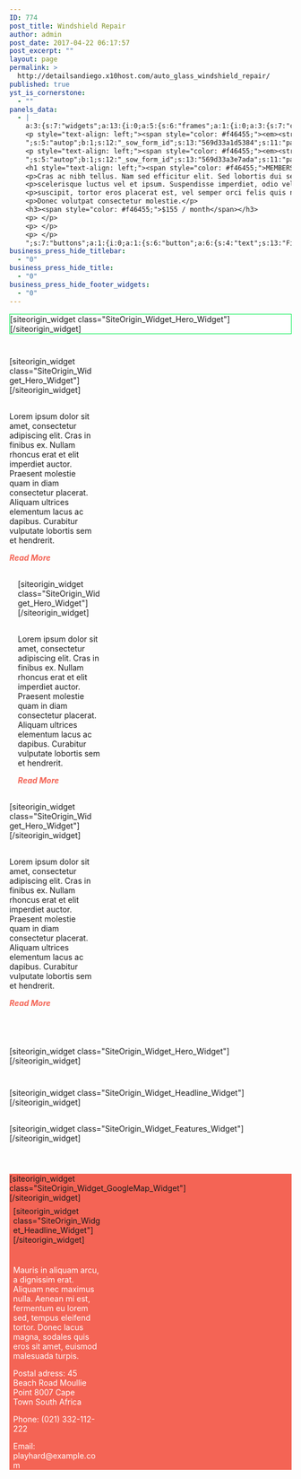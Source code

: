 ```yaml
---
ID: 774
post_title: Windshield Repair
author: admin
post_date: 2017-04-22 06:17:57
post_excerpt: ""
layout: page
permalink: >
  http://detailsandiego.x10host.com/auto_glass_windshield_repair/
published: true
yst_is_cornerstone:
  - ""
panels_data:
  - |
    a:3:{s:7:"widgets";a:13:{i:0;a:5:{s:6:"frames";a:1:{i:0;a:3:{s:7:"content";s:154:"<h1 style="text-align: left;">WORK HARD, PLAY HARD</h1><h1 style="text-align: left;"><span style="color: #f46455;">LIVE STRONG</span></h1><p>[buttons]</p>";s:7:"buttons";a:1:{i:0;a:1:{s:6:"button";a:6:{s:4:"text";s:13:"Find out more";s:3:"url";s:66:"http://layouts.siteorigin.com/?post_type=layout&p=408&preview=true";s:11:"button_icon";a:4:{s:13:"icon_selected";s:0:"";s:10:"icon_color";b:0;s:4:"icon";i:0;s:24:"so_field_container_state";s:4:"open";}s:6:"design";a:11:{s:5:"align";s:4:"left";s:5:"theme";s:4:"wire";s:12:"button_color";s:7:"#ffffff";s:10:"text_color";s:7:"#f46455";s:5:"hover";b:1;s:9:"font_size";s:4:"1.15";s:8:"rounding";s:1:"0";s:7:"padding";s:1:"1";s:24:"so_field_container_state";s:4:"open";s:5:"width";s:3:"0px";s:4:"font";s:7:"default";}s:10:"attributes";a:5:{s:2:"id";s:0:"";s:5:"title";s:0:"";s:7:"onclick";s:0:"";s:24:"so_field_container_state";s:6:"closed";s:7:"classes";s:0:"";}s:10:"new_window";b:0;}}}s:10:"background";a:9:{s:5:"image";i:0;s:14:"image_fallback";s:91:"http://layouts.siteorigin.com/wp-content/uploads/2016/01/training-828741_1920.jpg#1920x1274";s:7:"opacity";i:50;s:5:"color";s:7:"#333333";s:3:"url";s:0:"";s:24:"so_field_container_state";s:4:"open";s:10:"new_window";b:0;s:6:"videos";a:0:{}s:10:"image_type";s:5:"cover";}}}s:8:"controls";a:7:{s:5:"speed";i:800;s:7:"timeout";i:8000;s:13:"nav_color_hex";s:7:"#FFFFFF";s:9:"nav_style";s:4:"thin";s:8:"nav_size";i:25;s:24:"so_field_container_state";s:4:"open";s:5:"swipe";b:0;}s:6:"design";a:13:{s:7:"padding";s:5:"300px";s:17:"extra_top_padding";s:3:"0px";s:13:"padding_sides";s:4:"20px";s:5:"width";s:6:"1280px";s:12:"heading_font";s:5:"Dosis";s:12:"heading_size";s:4:"50px";s:14:"heading_shadow";i:50;s:9:"text_size";s:4:"16px";s:24:"so_field_container_state";s:4:"open";s:6:"height";s:3:"0px";s:13:"heading_color";b:0;s:7:"fittext";b:0;s:10:"text_color";b:0;}s:12:"_sow_form_id";s:13:"569d2c646470d";s:11:"panels_info";a:7:{s:5:"class";s:29:"SiteOrigin_Widget_Hero_Widget";s:3:"raw";b:0;s:4:"grid";i:0;s:4:"cell";i:0;s:2:"id";i:0;s:9:"widget_id";s:36:"d6d38683-211f-4aed-9144-9da80f3aad6b";s:5:"style";a:1:{s:18:"background_display";s:4:"tile";}}}i:1;a:5:{s:6:"frames";a:1:{i:0;a:3:{s:7:"content";s:89:"<h1 style="text-align: right;">CONTROLLED</h1><h1 style="text-align: right;">WEIGHTS</h1>";s:10:"background";a:9:{s:5:"image";i:0;s:14:"image_fallback";s:88:"http://layouts.siteorigin.com/wp-content/uploads/2016/01/training-828760_640.jpg#640x425";s:7:"opacity";i:50;s:5:"color";s:7:"#333333";s:3:"url";s:0:"";s:24:"so_field_container_state";s:4:"open";s:10:"new_window";b:0;s:6:"videos";a:0:{}s:10:"image_type";s:5:"cover";}s:7:"buttons";a:0:{}}}s:8:"controls";a:7:{s:5:"speed";i:800;s:7:"timeout";i:8000;s:13:"nav_color_hex";s:7:"#FFFFFF";s:9:"nav_style";s:4:"thin";s:8:"nav_size";i:25;s:24:"so_field_container_state";s:4:"open";s:5:"swipe";b:0;}s:6:"design";a:13:{s:7:"padding";s:5:"100px";s:17:"extra_top_padding";s:3:"0px";s:13:"padding_sides";s:4:"20px";s:5:"width";s:6:"1280px";s:12:"heading_font";s:5:"Dosis";s:12:"heading_size";s:4:"25px";s:14:"heading_shadow";i:50;s:9:"text_size";s:4:"16px";s:24:"so_field_container_state";s:4:"open";s:6:"height";s:3:"0px";s:13:"heading_color";b:0;s:7:"fittext";b:0;s:10:"text_color";b:0;}s:12:"_sow_form_id";s:13:"569d303fd1c89";s:11:"panels_info";a:7:{s:5:"class";s:29:"SiteOrigin_Widget_Hero_Widget";s:3:"raw";b:0;s:4:"grid";i:1;s:4:"cell";i:0;s:2:"id";i:1;s:9:"widget_id";s:36:"781362c2-515c-4fcb-bdb0-4e2953806e57";s:5:"style";a:1:{s:18:"background_display";s:4:"tile";}}}i:2;a:5:{s:5:"title";s:0:"";s:4:"text";s:405:"<p style="text-align: left;">Lorem ipsum dolor sit amet, consectetur adipiscing elit. Cras in finibus ex. Nullam rhoncus erat et elit imperdiet auctor. Praesent molestie quam in diam consectetur placerat. Aliquam ultrices elementum lacus ac dapibus. Curabitur vulputate lobortis sem et hendrerit.</p><p style="text-align: left;"><span style="color: #f46455;"><em><strong>Read More</strong></em></span></p>";s:5:"autop";b:1;s:12:"_sow_form_id";s:13:"569d327546420";s:11:"panels_info";a:7:{s:5:"class";s:31:"SiteOrigin_Widget_Editor_Widget";s:3:"raw";b:0;s:4:"grid";i:1;s:4:"cell";i:0;s:2:"id";i:2;s:9:"widget_id";s:36:"02a44b9a-b2bb-455d-a8f5-c732cc47acdd";s:5:"style";a:1:{s:18:"background_display";s:4:"tile";}}}i:3;a:5:{s:6:"frames";a:1:{i:0;a:3:{s:7:"content";s:85:"<h1 style="text-align: center;">FREE</h1><h1 style="text-align: center;">WEIGHTS</h1>";s:10:"background";a:9:{s:5:"image";i:0;s:14:"image_fallback";s:88:"http://layouts.siteorigin.com/wp-content/uploads/2016/01/training-828726_640.jpg#640x425";s:7:"opacity";i:50;s:5:"color";s:7:"#333333";s:3:"url";s:0:"";s:24:"so_field_container_state";s:4:"open";s:10:"new_window";b:0;s:6:"videos";a:0:{}s:10:"image_type";s:5:"cover";}s:7:"buttons";a:0:{}}}s:8:"controls";a:7:{s:5:"speed";i:800;s:7:"timeout";i:8000;s:13:"nav_color_hex";s:7:"#FFFFFF";s:9:"nav_style";s:4:"thin";s:8:"nav_size";i:25;s:24:"so_field_container_state";s:4:"open";s:5:"swipe";b:0;}s:6:"design";a:13:{s:7:"padding";s:5:"100px";s:17:"extra_top_padding";s:3:"0px";s:13:"padding_sides";s:4:"20px";s:5:"width";s:6:"1280px";s:12:"heading_font";s:5:"Dosis";s:12:"heading_size";s:4:"25px";s:14:"heading_shadow";i:50;s:9:"text_size";s:4:"16px";s:24:"so_field_container_state";s:4:"open";s:6:"height";s:3:"0px";s:13:"heading_color";b:0;s:7:"fittext";b:0;s:10:"text_color";b:0;}s:12:"_sow_form_id";s:13:"569d31dc2d28e";s:11:"panels_info";a:7:{s:5:"class";s:29:"SiteOrigin_Widget_Hero_Widget";s:3:"raw";b:0;s:4:"grid";i:1;s:4:"cell";i:1;s:2:"id";i:3;s:9:"widget_id";s:36:"ad0ea562-6269-491c-955f-2cdfa60baae4";s:5:"style";a:1:{s:18:"background_display";s:4:"tile";}}}i:4;a:5:{s:5:"title";s:0:"";s:4:"text";s:407:"<p style="text-align: left;">Lorem ipsum dolor sit amet, consectetur adipiscing elit. Cras in finibus ex. Nullam rhoncus erat et elit imperdiet auctor. Praesent molestie quam in diam consectetur placerat. Aliquam ultrices elementum lacus ac dapibus. Curabitur vulputate lobortis sem et hendrerit.</p>
    <p style="text-align: left;"><span style="color: #f46455;"><em><strong>Read More</strong></em></span></p>
    ";s:5:"autop";b:1;s:12:"_sow_form_id";s:13:"569d33a1d5384";s:11:"panels_info";a:7:{s:5:"class";s:31:"SiteOrigin_Widget_Editor_Widget";s:3:"raw";b:0;s:4:"grid";i:1;s:4:"cell";i:1;s:2:"id";i:4;s:9:"widget_id";s:36:"6b4688cc-55bd-4ca9-9599-ef6a7cc27106";s:5:"style";a:1:{s:18:"background_display";s:4:"tile";}}}i:5;a:5:{s:6:"frames";a:1:{i:0;a:3:{s:7:"content";s:88:"<h1 style="text-align: right;">CROSS</h1><h1 style="text-align: right;">FIT CLASSES</h1>";s:10:"background";a:9:{s:5:"image";i:0;s:14:"image_fallback";s:88:"http://layouts.siteorigin.com/wp-content/uploads/2016/01/training-828764_640.jpg#640x427";s:7:"opacity";i:50;s:5:"color";s:7:"#333333";s:3:"url";s:0:"";s:24:"so_field_container_state";s:4:"open";s:10:"new_window";b:0;s:6:"videos";a:0:{}s:10:"image_type";s:5:"cover";}s:7:"buttons";a:0:{}}}s:8:"controls";a:7:{s:5:"speed";i:800;s:7:"timeout";i:8000;s:13:"nav_color_hex";s:7:"#FFFFFF";s:9:"nav_style";s:4:"thin";s:8:"nav_size";i:25;s:24:"so_field_container_state";s:4:"open";s:5:"swipe";b:0;}s:6:"design";a:13:{s:7:"padding";s:5:"100px";s:17:"extra_top_padding";s:3:"0px";s:13:"padding_sides";s:4:"20px";s:5:"width";s:6:"1280px";s:12:"heading_font";s:5:"Dosis";s:12:"heading_size";s:4:"25px";s:14:"heading_shadow";i:50;s:9:"text_size";s:4:"16px";s:24:"so_field_container_state";s:4:"open";s:6:"height";s:3:"0px";s:13:"heading_color";b:0;s:7:"fittext";b:0;s:10:"text_color";b:0;}s:12:"_sow_form_id";s:13:"569d322bb4731";s:11:"panels_info";a:7:{s:5:"class";s:29:"SiteOrigin_Widget_Hero_Widget";s:3:"raw";b:0;s:4:"grid";i:1;s:4:"cell";i:2;s:2:"id";i:5;s:9:"widget_id";s:36:"a3cee090-c4ed-4d4d-8f0f-05cb63e02a49";s:5:"style";a:1:{s:18:"background_display";s:4:"tile";}}}i:6;a:5:{s:5:"title";s:0:"";s:4:"text";s:407:"<p style="text-align: left;">Lorem ipsum dolor sit amet, consectetur adipiscing elit. Cras in finibus ex. Nullam rhoncus erat et elit imperdiet auctor. Praesent molestie quam in diam consectetur placerat. Aliquam ultrices elementum lacus ac dapibus. Curabitur vulputate lobortis sem et hendrerit.</p>
    <p style="text-align: left;"><span style="color: #f46455;"><em><strong>Read More</strong></em></span></p>
    ";s:5:"autop";b:1;s:12:"_sow_form_id";s:13:"569d33a3e7ada";s:11:"panels_info";a:7:{s:5:"class";s:31:"SiteOrigin_Widget_Editor_Widget";s:3:"raw";b:0;s:4:"grid";i:1;s:4:"cell";i:2;s:2:"id";i:6;s:9:"widget_id";s:36:"def8b5b3-4cbb-448e-bb92-29c9ded126f6";s:5:"style";a:1:{s:18:"background_display";s:4:"tile";}}}i:7;a:5:{s:6:"frames";a:1:{i:0;a:3:{s:7:"content";s:472:"<h1>CHEK OUT OUR</h1>
    <h1 style="text-align: left;"><span style="color: #f46455;">MEMBERSHIP</span></h1>
    <p>Cras ac nibh tellus. Nam sed efficitur elit. Sed lobortis dui sed odio</p>
    <p>scelerisque luctus vel et ipsum. Suspendisse imperdiet, odio vel aliquam</p>
    <p>suscipit, tortor eros placerat est, vel semper orci felis quis nisl.</p>
    <p>Donec volutpat consectetur molestie.</p>
    <h3><span style="color: #f46455;">$155 / month</span></h3>
    <p> </p>
    <p> </p>
    <p> </p>
    ";s:7:"buttons";a:1:{i:0;a:1:{s:6:"button";a:6:{s:4:"text";s:13:"Find out more";s:3:"url";s:66:"http://layouts.siteorigin.com/?post_type=layout&p=408&preview=true";s:11:"button_icon";a:4:{s:13:"icon_selected";s:0:"";s:10:"icon_color";b:0;s:4:"icon";i:0;s:24:"so_field_container_state";s:4:"open";}s:6:"design";a:11:{s:5:"align";s:4:"left";s:5:"theme";s:4:"wire";s:12:"button_color";s:7:"#ffffff";s:10:"text_color";s:7:"#f46455";s:5:"hover";b:1;s:9:"font_size";s:4:"1.15";s:8:"rounding";s:1:"0";s:7:"padding";s:1:"1";s:24:"so_field_container_state";s:4:"open";s:5:"width";s:3:"0px";s:4:"font";s:7:"default";}s:10:"attributes";a:5:{s:2:"id";s:0:"";s:5:"title";s:0:"";s:7:"onclick";s:0:"";s:24:"so_field_container_state";s:6:"closed";s:7:"classes";s:0:"";}s:10:"new_window";b:0;}}}s:10:"background";a:9:{s:5:"image";i:0;s:14:"image_fallback";s:91:"http://layouts.siteorigin.com/wp-content/uploads/2016/01/training-828732_1920.jpg#1920x1275";s:7:"opacity";i:50;s:5:"color";s:7:"#333333";s:3:"url";s:0:"";s:24:"so_field_container_state";s:4:"open";s:10:"new_window";b:0;s:6:"videos";a:0:{}s:10:"image_type";s:5:"cover";}}}s:8:"controls";a:7:{s:5:"speed";i:800;s:7:"timeout";i:8000;s:13:"nav_color_hex";s:7:"#FFFFFF";s:9:"nav_style";s:4:"thin";s:8:"nav_size";i:25;s:24:"so_field_container_state";s:4:"open";s:5:"swipe";b:0;}s:6:"design";a:13:{s:7:"padding";s:5:"100px";s:17:"extra_top_padding";s:3:"0px";s:13:"padding_sides";s:4:"20px";s:5:"width";s:6:"1280px";s:12:"heading_font";s:5:"Dosis";s:12:"heading_size";s:4:"50px";s:14:"heading_shadow";i:50;s:9:"text_size";s:4:"16px";s:24:"so_field_container_state";s:4:"open";s:6:"height";s:3:"0px";s:13:"heading_color";b:0;s:7:"fittext";b:0;s:10:"text_color";b:0;}s:12:"_sow_form_id";s:13:"569d3743f02af";s:11:"panels_info";a:7:{s:5:"class";s:29:"SiteOrigin_Widget_Hero_Widget";s:3:"raw";b:0;s:4:"grid";i:2;s:4:"cell";i:0;s:2:"id";i:7;s:9:"widget_id";s:36:"93bfa999-8f27-44c6-b764-669cb3124da1";s:5:"style";a:1:{s:18:"background_display";s:4:"tile";}}}i:8;a:7:{s:8:"headline";a:12:{s:4:"text";s:20:"OUR SERVICES INCLUDE";s:3:"tag";s:2:"h1";s:4:"font";s:9:"Dosis:600";s:5:"color";s:7:"#333333";s:5:"align";s:6:"center";s:24:"so_field_container_state";s:4:"open";s:15:"destination_url";s:0:"";s:10:"new_window";b:0;s:11:"hover_color";b:0;s:9:"font_size";s:3:"0px";s:11:"line_height";s:3:"0px";s:6:"margin";s:3:"0px";}s:12:"sub_headline";a:12:{s:4:"text";s:0:"";s:3:"tag";s:2:"h3";s:4:"font";s:7:"default";s:5:"color";s:7:"#000000";s:5:"align";s:6:"center";s:24:"so_field_container_state";s:4:"open";s:15:"destination_url";s:0:"";s:10:"new_window";b:0;s:11:"hover_color";b:0;s:9:"font_size";s:3:"0px";s:11:"line_height";s:3:"0px";s:6:"margin";s:3:"0px";}s:7:"divider";a:8:{s:5:"style";s:4:"none";s:6:"weight";s:4:"thin";s:5:"color";s:7:"#EEEEEE";s:24:"so_field_container_state";s:4:"open";s:9:"thickness";i:0;s:5:"align";s:6:"center";s:5:"width";s:2:"0%";s:6:"margin";s:3:"0px";}s:12:"_sow_form_id";s:13:"569d34401b6b7";s:5:"order";a:0:{}s:7:"fittext";b:0;s:11:"panels_info";a:7:{s:5:"class";s:33:"SiteOrigin_Widget_Headline_Widget";s:3:"raw";b:0;s:4:"grid";i:3;s:4:"cell";i:0;s:2:"id";i:8;s:9:"widget_id";s:36:"0ca2d833-f9a4-4070-8605-7a694f7f724d";s:5:"style";a:1:{s:18:"background_display";s:4:"tile";}}}i:9;a:12:{s:8:"features";a:6:{i:0;a:10:{s:15:"container_color";s:7:"#404040";s:4:"icon";s:17:"fontawesome-check";s:10:"icon_color";s:7:"#333333";s:10:"icon_image";i:0;s:5:"title";s:25:"Body sculpturing programs";s:4:"text";s:199:"Vestibulum lobortis odio sit amet tempus laoreet. Donec accumsan eros quis condimentum rhoncus. Curabitur sodales cursus mi sed varius. Aenean vitae diam porta, laoreet ante gravida, efficitur justo.";s:9:"more_text";s:0:"";s:8:"more_url";s:0:"";s:10:"icon_title";s:0:"";s:15:"icon_image_size";b:0;}i:1;a:10:{s:15:"container_color";s:7:"#404040";s:4:"icon";s:17:"fontawesome-check";s:10:"icon_color";s:7:"#333333";s:10:"icon_image";i:0;s:5:"title";s:22:"Weight gaining program";s:4:"text";s:199:"Vestibulum lobortis odio sit amet tempus laoreet. Donec accumsan eros quis condimentum rhoncus. Curabitur sodales cursus mi sed varius. Aenean vitae diam porta, laoreet ante gravida, efficitur justo.";s:9:"more_text";s:0:"";s:8:"more_url";s:0:"";s:10:"icon_title";s:0:"";s:15:"icon_image_size";b:0;}i:2;a:10:{s:15:"container_color";s:7:"#404040";s:4:"icon";s:17:"fontawesome-check";s:10:"icon_color";s:7:"#333333";s:10:"icon_image";i:0;s:5:"title";s:21:"Boxing sports classes";s:4:"text";s:199:"Vestibulum lobortis odio sit amet tempus laoreet. Donec accumsan eros quis condimentum rhoncus. Curabitur sodales cursus mi sed varius. Aenean vitae diam porta, laoreet ante gravida, efficitur justo.";s:9:"more_text";s:0:"";s:8:"more_url";s:0:"";s:10:"icon_title";s:0:"";s:15:"icon_image_size";b:0;}i:3;a:10:{s:15:"container_color";s:7:"#404040";s:4:"icon";s:17:"fontawesome-check";s:10:"icon_color";s:7:"#333333";s:10:"icon_image";i:0;s:5:"title";s:23:"Cardio training program";s:4:"text";s:199:"Vestibulum lobortis odio sit amet tempus laoreet. Donec accumsan eros quis condimentum rhoncus. Curabitur sodales cursus mi sed varius. Aenean vitae diam porta, laoreet ante gravida, efficitur justo.";s:9:"more_text";s:0:"";s:8:"more_url";s:0:"";s:10:"icon_title";s:0:"";s:15:"icon_image_size";b:0;}i:4;a:10:{s:15:"container_color";s:7:"#404040";s:4:"icon";s:17:"fontawesome-check";s:10:"icon_color";s:7:"#333333";s:10:"icon_image";i:0;s:5:"title";s:19:"Healthy eating plan";s:4:"text";s:199:"Vestibulum lobortis odio sit amet tempus laoreet. Donec accumsan eros quis condimentum rhoncus. Curabitur sodales cursus mi sed varius. Aenean vitae diam porta, laoreet ante gravida, efficitur justo.";s:9:"more_text";s:0:"";s:8:"more_url";s:0:"";s:10:"icon_title";s:0:"";s:15:"icon_image_size";b:0;}i:5;a:10:{s:15:"container_color";s:7:"#404040";s:4:"icon";s:17:"fontawesome-check";s:10:"icon_color";s:7:"#333333";s:10:"icon_image";i:0;s:5:"title";s:23:"Weight reducing program";s:4:"text";s:199:"Vestibulum lobortis odio sit amet tempus laoreet. Donec accumsan eros quis condimentum rhoncus. Curabitur sodales cursus mi sed varius. Aenean vitae diam porta, laoreet ante gravida, efficitur justo.";s:9:"more_text";s:0:"";s:8:"more_url";s:0:"";s:10:"icon_title";s:0:"";s:15:"icon_image_size";b:0;}}s:15:"container_shape";s:0:"";s:14:"container_size";s:4:"84px";s:9:"icon_size";s:4:"48px";s:7:"per_row";i:3;s:10:"responsive";b:1;s:12:"_sow_form_id";s:13:"569d35145f2e0";s:10:"title_link";b:0;s:9:"icon_link";b:0;s:10:"new_window";b:0;s:5:"fonts";a:3:{s:13:"title_options";a:3:{s:4:"font";s:7:"default";s:4:"size";s:3:"0px";s:5:"color";b:0;}s:12:"text_options";a:3:{s:4:"font";s:7:"default";s:4:"size";s:3:"0px";s:5:"color";b:0;}s:17:"more_text_options";a:3:{s:4:"font";s:7:"default";s:4:"size";s:3:"0px";s:5:"color";b:0;}}s:11:"panels_info";a:7:{s:5:"class";s:33:"SiteOrigin_Widget_Features_Widget";s:3:"raw";b:0;s:4:"grid";i:3;s:4:"cell";i:0;s:2:"id";i:9;s:9:"widget_id";s:36:"69d8264e-77c6-4f2a-bfba-abf85d04c94d";s:5:"style";a:1:{s:18:"background_display";s:4:"tile";}}}i:10;a:8:{s:10:"map_center";s:40:"45 High Level Road Green Point Cape Town";s:8:"settings";a:11:{s:8:"map_type";s:11:"interactive";s:5:"width";s:3:"640";s:6:"height";s:3:"480";s:4:"zoom";i:16;s:9:"draggable";b:1;s:24:"so_field_container_state";s:4:"open";s:11:"scroll_zoom";b:0;s:18:"disable_default_ui";b:0;s:13:"keep_centered";b:0;s:15:"destination_url";s:0:"";s:10:"new_window";b:0;}s:7:"markers";a:7:{s:16:"marker_at_center";b:1;s:11:"marker_icon";i:0;s:12:"info_display";s:5:"click";s:24:"so_field_container_state";s:6:"closed";s:17:"markers_draggable";b:0;s:16:"marker_positions";a:0:{}s:13:"info_multiple";b:0;}s:6:"styles";a:5:{s:12:"style_method";s:8:"raw_json";s:15:"styled_map_name";s:0:"";s:19:"raw_json_map_styles";s:1415:"[{"featureType":"all","elementType":"labels.text.fill","stylers":[{"saturation":36},{"color":"#000000"},{"lightness":40}]},{"featureType":"all","elementType":"labels.text.stroke","stylers":[{"visibility":"on"},{"color":"#000000"},{"lightness":16}]},{"featureType":"all","elementType":"labels.icon","stylers":[{"visibility":"off"}]},{"featureType":"administrative","elementType":"geometry.fill","stylers":[{"color":"#000000"},{"lightness":20}]},{"featureType":"administrative","elementType":"geometry.stroke","stylers":[{"color":"#000000"},{"lightness":17},{"weight":1.2}]},{"featureType":"landscape","elementType":"geometry","stylers":[{"color":"#000000"},{"lightness":20}]},{"featureType":"poi","elementType":"geometry","stylers":[{"color":"#000000"},{"lightness":21}]},{"featureType":"road.highway","elementType":"geometry.fill","stylers":[{"color":"#000000"},{"lightness":17}]},{"featureType":"road.highway","elementType":"geometry.stroke","stylers":[{"color":"#000000"},{"lightness":29},{"weight":0.2}]},{"featureType":"road.arterial","elementType":"geometry","stylers":[{"color":"#000000"},{"lightness":18}]},{"featureType":"road.local","elementType":"geometry","stylers":[{"color":"#000000"},{"lightness":16}]},{"featureType":"transit","elementType":"geometry","stylers":[{"color":"#000000"},{"lightness":19}]},{"featureType":"water","elementType":"geometry","stylers":[{"color":"#000000"},{"lightness":17}]}]";s:24:"so_field_container_state";s:4:"open";s:17:"custom_map_styles";a:0:{}}s:10:"directions";a:8:{s:6:"origin";s:0:"";s:11:"destination";s:0:"";s:11:"travel_mode";s:7:"driving";s:24:"so_field_container_state";s:6:"closed";s:14:"avoid_highways";b:0;s:11:"avoid_tolls";b:0;s:9:"waypoints";a:0:{}s:18:"optimize_waypoints";b:0;}s:15:"api_key_section";a:2:{s:7:"api_key";s:0:"";s:24:"so_field_container_state";s:6:"closed";}s:12:"_sow_form_id";s:13:"569d3d1ebd4ea";s:11:"panels_info";a:7:{s:5:"class";s:34:"SiteOrigin_Widget_GoogleMap_Widget";s:3:"raw";b:0;s:4:"grid";i:4;s:4:"cell";i:0;s:2:"id";i:10;s:9:"widget_id";s:36:"3765700c-85c7-4551-aaa3-a385073e3740";s:5:"style";a:1:{s:18:"background_display";s:4:"tile";}}}i:11;a:7:{s:8:"headline";a:12:{s:4:"text";s:34:"WANT TO PLAY HARD? COME FIND US AT";s:3:"tag";s:2:"h1";s:4:"font";s:9:"Dosis:600";s:5:"color";s:7:"#333333";s:5:"align";s:4:"left";s:24:"so_field_container_state";s:4:"open";s:15:"destination_url";s:0:"";s:10:"new_window";b:0;s:11:"hover_color";b:0;s:9:"font_size";s:3:"0px";s:11:"line_height";s:3:"0px";s:6:"margin";s:3:"0px";}s:12:"sub_headline";a:12:{s:4:"text";s:0:"";s:3:"tag";s:2:"h3";s:4:"font";s:7:"default";s:5:"color";s:7:"#000000";s:5:"align";s:6:"center";s:24:"so_field_container_state";s:4:"open";s:15:"destination_url";s:0:"";s:10:"new_window";b:0;s:11:"hover_color";b:0;s:9:"font_size";s:3:"0px";s:11:"line_height";s:3:"0px";s:6:"margin";s:3:"0px";}s:7:"divider";a:8:{s:5:"style";s:4:"none";s:6:"weight";s:4:"thin";s:5:"color";s:7:"#EEEEEE";s:24:"so_field_container_state";s:4:"open";s:9:"thickness";i:0;s:5:"align";s:6:"center";s:5:"width";s:2:"0%";s:6:"margin";s:3:"0px";}s:12:"_sow_form_id";s:13:"569d3f168b0b0";s:5:"order";a:0:{}s:7:"fittext";b:0;s:11:"panels_info";a:7:{s:5:"class";s:33:"SiteOrigin_Widget_Headline_Widget";s:3:"raw";b:0;s:4:"grid";i:4;s:4:"cell";i:1;s:2:"id";i:11;s:9:"widget_id";s:36:"90a591d4-a000-4b19-9464-57704df7c336";s:5:"style";a:2:{s:7:"padding";s:2:"4%";s:18:"background_display";s:4:"tile";}}}i:12;a:5:{s:5:"title";s:0:"";s:4:"text";s:503:"<p><span style="color: #ffffff;">Mauris in aliquam arcu, a dignissim erat. Aliquam nec maximus nulla. Aenean mi est, fermentum eu lorem sed, tempus eleifend tortor. Donec lacus magna, sodales quis eros sit amet, euismod malesuada turpis.</span></p><p><span style="color: #ffffff;">Postal adress: 45 Beach Road Moullie Point 8007 Cape Town South Africa</span></p><p><span style="color: #ffffff;">Phone: (021) 332-112-222</span></p><p><span style="color: #ffffff;">Email: playhard@example.com</span></p>";s:5:"autop";b:1;s:12:"_sow_form_id";s:13:"569d3e2d4807b";s:11:"panels_info";a:7:{s:5:"class";s:31:"SiteOrigin_Widget_Editor_Widget";s:3:"raw";b:0;s:4:"grid";i:4;s:4:"cell";i:1;s:2:"id";i:12;s:9:"widget_id";s:36:"1032b6b2-bcfe-4685-bf28-560b0a5e5ef6";s:5:"style";a:2:{s:7:"padding";s:11:"0% 4% 0% 4%";s:18:"background_display";s:4:"tile";}}}}s:5:"grids";a:5:{i:0;a:2:{s:5:"cells";i:1;s:5:"style";a:6:{s:10:"background";s:7:"#ffffff";s:27:"background_image_attachment";s:3:"583";s:18:"background_display";s:8:"parallax";s:12:"border_color";s:7:"#00ef4f";s:11:"row_stretch";s:14:"full-stretched";s:14:"cell_alignment";s:10:"flex-start";}}i:1;a:2:{s:5:"cells";i:3;s:5:"style";a:2:{s:7:"padding";s:11:"2% 0% 5% 0%";s:18:"background_display";s:4:"tile";}}i:2;a:2:{s:5:"cells";i:1;s:5:"style";a:2:{s:18:"background_display";s:4:"tile";s:11:"row_stretch";s:14:"full-stretched";}}i:3;a:2:{s:5:"cells";i:1;s:5:"style";a:2:{s:7:"padding";s:11:"2% 0% 5% 0%";s:18:"background_display";s:4:"tile";}}i:4;a:2:{s:5:"cells";i:2;s:5:"style";a:4:{s:10:"background";s:7:"#f46455";s:18:"background_display";s:4:"tile";s:6:"gutter";s:3:"0px";s:11:"row_stretch";s:14:"full-stretched";}}}s:10:"grid_cells";a:8:{i:0;a:4:{s:4:"grid";i:0;s:5:"index";i:0;s:6:"weight";i:1;s:5:"style";a:0:{}}i:1;a:4:{s:4:"grid";i:1;s:5:"index";i:0;s:6:"weight";d:0.333333333333329984160542380777769722044467926025390625;s:5:"style";a:0:{}}i:2;a:4:{s:4:"grid";i:1;s:5:"index";i:1;s:6:"weight";d:0.333333333333329984160542380777769722044467926025390625;s:5:"style";a:0:{}}i:3;a:4:{s:4:"grid";i:1;s:5:"index";i:2;s:6:"weight";d:0.333333333333329984160542380777769722044467926025390625;s:5:"style";a:0:{}}i:4;a:4:{s:4:"grid";i:2;s:5:"index";i:0;s:6:"weight";i:1;s:5:"style";a:0:{}}i:5;a:4:{s:4:"grid";i:3;s:5:"index";i:0;s:6:"weight";i:1;s:5:"style";a:0:{}}i:6;a:4:{s:4:"grid";i:4;s:5:"index";i:0;s:6:"weight";d:0.6632462686569999821273313500569202005863189697265625;s:5:"style";a:0:{}}i:7;a:4:{s:4:"grid";i:4;s:5:"index";i:1;s:6:"weight";d:0.3367537313430000178726686499430797994136810302734375;s:5:"style";a:0:{}}}}
business_press_hide_titlebar:
  - "0"
business_press_hide_title:
  - "0"
business_press_hide_footer_widgets:
  - "0"
---
```

<div id="pl-774"  class="panel-layout" ><div id="pg-774-0"  class="panel-grid panel-has-style"  data-style="{&quot;background&quot;:&quot;#ffffff&quot;,&quot;background_image_attachment&quot;:&quot;583&quot;,&quot;background_display&quot;:&quot;parallax&quot;,&quot;border_color&quot;:&quot;#00ef4f&quot;,&quot;row_stretch&quot;:&quot;full-stretched&quot;,&quot;cell_alignment&quot;:&quot;flex-start&quot;}" ><div class="siteorigin-panels-stretch panel-row-style panel-row-style-for-774-0" data-siteorigin-parallax="{&quot;backgroundUrl&quot;:&quot;http:\/\/detailsandiego.x10host.com\/wp-content\/uploads\/2017\/04\/website-background-dark-themed.jpg&quot;,&quot;backgroundSize&quot;:[1920,1080],&quot;backgroundSizing&quot;:&quot;scaled&quot;,&quot;limitMotion&quot;:&quot;auto&quot;}" data-stretch-type="full-stretched" ><div id="pgc-774-0-0"  class="panel-grid-cell"  data-weight="1" ><div id="panel-774-0-0-0" class="so-panel widget widget_sow-hero panel-first-child panel-last-child" data-index="0" data-style="{&quot;background_display&quot;:&quot;tile&quot;}" >[siteorigin_widget class="SiteOrigin_Widget_Hero_Widget"]<input type="hidden" value="{&quot;instance&quot;:{&quot;frames&quot;:[{&quot;content&quot;:&quot;&lt;h1 style=\&quot;text-align: left;\&quot;&gt;WORK HARD, PLAY HARD&lt;\/h1&gt;&lt;h1 style=\&quot;text-align: left;\&quot;&gt;&lt;span style=\&quot;color: #f46455;\&quot;&gt;LIVE STRONG&lt;\/span&gt;&lt;\/h1&gt;&lt;p&gt;[buttons]&lt;\/p&gt;&quot;,&quot;buttons&quot;:[{&quot;button&quot;:{&quot;text&quot;:&quot;Find out more&quot;,&quot;url&quot;:&quot;http:\/\/layouts.siteorigin.com\/?post_type=layout&amp;p=408&amp;preview=true&quot;,&quot;button_icon&quot;:{&quot;icon_selected&quot;:&quot;&quot;,&quot;icon_color&quot;:false,&quot;icon&quot;:0,&quot;so_field_container_state&quot;:&quot;open&quot;},&quot;design&quot;:{&quot;align&quot;:&quot;left&quot;,&quot;theme&quot;:&quot;wire&quot;,&quot;button_color&quot;:&quot;#ffffff&quot;,&quot;text_color&quot;:&quot;#f46455&quot;,&quot;hover&quot;:true,&quot;font_size&quot;:&quot;1.15&quot;,&quot;rounding&quot;:&quot;0&quot;,&quot;padding&quot;:&quot;1&quot;,&quot;so_field_container_state&quot;:&quot;open&quot;,&quot;width&quot;:&quot;0px&quot;,&quot;font&quot;:&quot;default&quot;},&quot;attributes&quot;:{&quot;id&quot;:&quot;&quot;,&quot;title&quot;:&quot;&quot;,&quot;onclick&quot;:&quot;&quot;,&quot;so_field_container_state&quot;:&quot;closed&quot;,&quot;classes&quot;:&quot;&quot;},&quot;new_window&quot;:false}}],&quot;background&quot;:{&quot;image&quot;:0,&quot;image_fallback&quot;:&quot;http:\/\/layouts.siteorigin.com\/wp-content\/uploads\/2016\/01\/training-828741_1920.jpg#1920x1274&quot;,&quot;opacity&quot;:50,&quot;color&quot;:&quot;#333333&quot;,&quot;url&quot;:&quot;&quot;,&quot;so_field_container_state&quot;:&quot;open&quot;,&quot;new_window&quot;:false,&quot;videos&quot;:[],&quot;image_type&quot;:&quot;cover&quot;}}],&quot;controls&quot;:{&quot;speed&quot;:800,&quot;timeout&quot;:8000,&quot;nav_color_hex&quot;:&quot;#FFFFFF&quot;,&quot;nav_style&quot;:&quot;thin&quot;,&quot;nav_size&quot;:25,&quot;so_field_container_state&quot;:&quot;open&quot;,&quot;swipe&quot;:false},&quot;design&quot;:{&quot;padding&quot;:&quot;300px&quot;,&quot;extra_top_padding&quot;:&quot;0px&quot;,&quot;padding_sides&quot;:&quot;20px&quot;,&quot;width&quot;:&quot;1280px&quot;,&quot;heading_font&quot;:&quot;Dosis&quot;,&quot;heading_size&quot;:&quot;50px&quot;,&quot;heading_shadow&quot;:50,&quot;text_size&quot;:&quot;16px&quot;,&quot;so_field_container_state&quot;:&quot;open&quot;,&quot;height&quot;:&quot;0px&quot;,&quot;heading_color&quot;:false,&quot;fittext&quot;:false,&quot;text_color&quot;:false},&quot;_sow_form_id&quot;:&quot;569d2c646470d&quot;},&quot;args&quot;:{&quot;before_widget&quot;:&quot;&lt;div id=\&quot;panel-774-0-0-0\&quot; class=\&quot;so-panel widget widget_sow-hero panel-first-child panel-last-child\&quot; data-index=\&quot;0\&quot; data-style=\&quot;{&amp;quot;background_display&amp;quot;:&amp;quot;tile&amp;quot;}\&quot; &gt;&quot;,&quot;after_widget&quot;:&quot;&lt;\/div&gt;&quot;,&quot;before_title&quot;:&quot;&lt;h3 class=\&quot;widget-title\&quot;&gt;&quot;,&quot;after_title&quot;:&quot;&lt;\/h3&gt;&quot;,&quot;widget_id&quot;:&quot;widget-0-0-0&quot;}}" />[/siteorigin_widget]</div></div></div></div><div id="pg-774-1"  class="panel-grid panel-has-style"  data-style="{&quot;padding&quot;:&quot;2% 0% 5% 0%&quot;,&quot;background_display&quot;:&quot;tile&quot;}" ><div class="panel-row-style panel-row-style-for-774-1" ><div id="pgc-774-1-0"  class="panel-grid-cell"  data-weight="0.33333333333333" ><div id="panel-774-1-0-0" class="so-panel widget widget_sow-hero panel-first-child" data-index="1" data-style="{&quot;background_display&quot;:&quot;tile&quot;}" >[siteorigin_widget class="SiteOrigin_Widget_Hero_Widget"]<input type="hidden" value="{&quot;instance&quot;:{&quot;frames&quot;:[{&quot;content&quot;:&quot;&lt;h1 style=\&quot;text-align: right;\&quot;&gt;CONTROLLED&lt;\/h1&gt;&lt;h1 style=\&quot;text-align: right;\&quot;&gt;WEIGHTS&lt;\/h1&gt;&quot;,&quot;background&quot;:{&quot;image&quot;:0,&quot;image_fallback&quot;:&quot;http:\/\/layouts.siteorigin.com\/wp-content\/uploads\/2016\/01\/training-828760_640.jpg#640x425&quot;,&quot;opacity&quot;:50,&quot;color&quot;:&quot;#333333&quot;,&quot;url&quot;:&quot;&quot;,&quot;so_field_container_state&quot;:&quot;open&quot;,&quot;new_window&quot;:false,&quot;videos&quot;:[],&quot;image_type&quot;:&quot;cover&quot;},&quot;buttons&quot;:[]}],&quot;controls&quot;:{&quot;speed&quot;:800,&quot;timeout&quot;:8000,&quot;nav_color_hex&quot;:&quot;#FFFFFF&quot;,&quot;nav_style&quot;:&quot;thin&quot;,&quot;nav_size&quot;:25,&quot;so_field_container_state&quot;:&quot;open&quot;,&quot;swipe&quot;:false},&quot;design&quot;:{&quot;padding&quot;:&quot;100px&quot;,&quot;extra_top_padding&quot;:&quot;0px&quot;,&quot;padding_sides&quot;:&quot;20px&quot;,&quot;width&quot;:&quot;1280px&quot;,&quot;heading_font&quot;:&quot;Dosis&quot;,&quot;heading_size&quot;:&quot;25px&quot;,&quot;heading_shadow&quot;:50,&quot;text_size&quot;:&quot;16px&quot;,&quot;so_field_container_state&quot;:&quot;open&quot;,&quot;height&quot;:&quot;0px&quot;,&quot;heading_color&quot;:false,&quot;fittext&quot;:false,&quot;text_color&quot;:false},&quot;_sow_form_id&quot;:&quot;569d303fd1c89&quot;},&quot;args&quot;:{&quot;before_widget&quot;:&quot;&lt;div id=\&quot;panel-774-1-0-0\&quot; class=\&quot;so-panel widget widget_sow-hero panel-first-child\&quot; data-index=\&quot;1\&quot; data-style=\&quot;{&amp;quot;background_display&amp;quot;:&amp;quot;tile&amp;quot;}\&quot; &gt;&quot;,&quot;after_widget&quot;:&quot;&lt;\/div&gt;&quot;,&quot;before_title&quot;:&quot;&lt;h3 class=\&quot;widget-title\&quot;&gt;&quot;,&quot;after_title&quot;:&quot;&lt;\/h3&gt;&quot;,&quot;widget_id&quot;:&quot;widget-1-0-0&quot;}}" />[/siteorigin_widget]</div><div id="panel-774-1-0-1" class="so-panel widget widget_sow-editor panel-last-child" data-index="2" data-style="{&quot;background_display&quot;:&quot;tile&quot;}" ><div class="so-widget-sow-editor so-widget-sow-editor-base">
<div class="siteorigin-widget-tinymce textwidget">
	<p style="text-align: left;">Lorem ipsum dolor sit amet, consectetur adipiscing elit. Cras in finibus ex. Nullam rhoncus erat et elit imperdiet auctor. Praesent molestie quam in diam consectetur placerat. Aliquam ultrices elementum lacus ac dapibus. Curabitur vulputate lobortis sem et hendrerit.</p>
<p style="text-align: left;"><span style="color: #f46455;"><em><strong>Read More</strong></em></span></p>
</div>
</div></div></div><div id="pgc-774-1-1"  class="panel-grid-cell"  data-weight="0.33333333333333" ><div id="panel-774-1-1-0" class="so-panel widget widget_sow-hero panel-first-child" data-index="3" data-style="{&quot;background_display&quot;:&quot;tile&quot;}" >[siteorigin_widget class="SiteOrigin_Widget_Hero_Widget"]<input type="hidden" value="{&quot;instance&quot;:{&quot;frames&quot;:[{&quot;content&quot;:&quot;&lt;h1 style=\&quot;text-align: center;\&quot;&gt;FREE&lt;\/h1&gt;&lt;h1 style=\&quot;text-align: center;\&quot;&gt;WEIGHTS&lt;\/h1&gt;&quot;,&quot;background&quot;:{&quot;image&quot;:0,&quot;image_fallback&quot;:&quot;http:\/\/layouts.siteorigin.com\/wp-content\/uploads\/2016\/01\/training-828726_640.jpg#640x425&quot;,&quot;opacity&quot;:50,&quot;color&quot;:&quot;#333333&quot;,&quot;url&quot;:&quot;&quot;,&quot;so_field_container_state&quot;:&quot;open&quot;,&quot;new_window&quot;:false,&quot;videos&quot;:[],&quot;image_type&quot;:&quot;cover&quot;},&quot;buttons&quot;:[]}],&quot;controls&quot;:{&quot;speed&quot;:800,&quot;timeout&quot;:8000,&quot;nav_color_hex&quot;:&quot;#FFFFFF&quot;,&quot;nav_style&quot;:&quot;thin&quot;,&quot;nav_size&quot;:25,&quot;so_field_container_state&quot;:&quot;open&quot;,&quot;swipe&quot;:false},&quot;design&quot;:{&quot;padding&quot;:&quot;100px&quot;,&quot;extra_top_padding&quot;:&quot;0px&quot;,&quot;padding_sides&quot;:&quot;20px&quot;,&quot;width&quot;:&quot;1280px&quot;,&quot;heading_font&quot;:&quot;Dosis&quot;,&quot;heading_size&quot;:&quot;25px&quot;,&quot;heading_shadow&quot;:50,&quot;text_size&quot;:&quot;16px&quot;,&quot;so_field_container_state&quot;:&quot;open&quot;,&quot;height&quot;:&quot;0px&quot;,&quot;heading_color&quot;:false,&quot;fittext&quot;:false,&quot;text_color&quot;:false},&quot;_sow_form_id&quot;:&quot;569d31dc2d28e&quot;},&quot;args&quot;:{&quot;before_widget&quot;:&quot;&lt;div id=\&quot;panel-774-1-1-0\&quot; class=\&quot;so-panel widget widget_sow-hero panel-first-child\&quot; data-index=\&quot;3\&quot; data-style=\&quot;{&amp;quot;background_display&amp;quot;:&amp;quot;tile&amp;quot;}\&quot; &gt;&quot;,&quot;after_widget&quot;:&quot;&lt;\/div&gt;&quot;,&quot;before_title&quot;:&quot;&lt;h3 class=\&quot;widget-title\&quot;&gt;&quot;,&quot;after_title&quot;:&quot;&lt;\/h3&gt;&quot;,&quot;widget_id&quot;:&quot;widget-1-1-0&quot;}}" />[/siteorigin_widget]</div><div id="panel-774-1-1-1" class="so-panel widget widget_sow-editor panel-last-child" data-index="4" data-style="{&quot;background_display&quot;:&quot;tile&quot;}" ><div class="so-widget-sow-editor so-widget-sow-editor-base">
<div class="siteorigin-widget-tinymce textwidget">
	<p style="text-align: left;">Lorem ipsum dolor sit amet, consectetur adipiscing elit. Cras in finibus ex. Nullam rhoncus erat et elit imperdiet auctor. Praesent molestie quam in diam consectetur placerat. Aliquam ultrices elementum lacus ac dapibus. Curabitur vulputate lobortis sem et hendrerit.</p>
<p style="text-align: left;"><span style="color: #f46455;"><em><strong>Read More</strong></em></span></p>
</div>
</div></div></div><div id="pgc-774-1-2"  class="panel-grid-cell"  data-weight="0.33333333333333" ><div id="panel-774-1-2-0" class="so-panel widget widget_sow-hero panel-first-child" data-index="5" data-style="{&quot;background_display&quot;:&quot;tile&quot;}" >[siteorigin_widget class="SiteOrigin_Widget_Hero_Widget"]<input type="hidden" value="{&quot;instance&quot;:{&quot;frames&quot;:[{&quot;content&quot;:&quot;&lt;h1 style=\&quot;text-align: right;\&quot;&gt;CROSS&lt;\/h1&gt;&lt;h1 style=\&quot;text-align: right;\&quot;&gt;FIT CLASSES&lt;\/h1&gt;&quot;,&quot;background&quot;:{&quot;image&quot;:0,&quot;image_fallback&quot;:&quot;http:\/\/layouts.siteorigin.com\/wp-content\/uploads\/2016\/01\/training-828764_640.jpg#640x427&quot;,&quot;opacity&quot;:50,&quot;color&quot;:&quot;#333333&quot;,&quot;url&quot;:&quot;&quot;,&quot;so_field_container_state&quot;:&quot;open&quot;,&quot;new_window&quot;:false,&quot;videos&quot;:[],&quot;image_type&quot;:&quot;cover&quot;},&quot;buttons&quot;:[]}],&quot;controls&quot;:{&quot;speed&quot;:800,&quot;timeout&quot;:8000,&quot;nav_color_hex&quot;:&quot;#FFFFFF&quot;,&quot;nav_style&quot;:&quot;thin&quot;,&quot;nav_size&quot;:25,&quot;so_field_container_state&quot;:&quot;open&quot;,&quot;swipe&quot;:false},&quot;design&quot;:{&quot;padding&quot;:&quot;100px&quot;,&quot;extra_top_padding&quot;:&quot;0px&quot;,&quot;padding_sides&quot;:&quot;20px&quot;,&quot;width&quot;:&quot;1280px&quot;,&quot;heading_font&quot;:&quot;Dosis&quot;,&quot;heading_size&quot;:&quot;25px&quot;,&quot;heading_shadow&quot;:50,&quot;text_size&quot;:&quot;16px&quot;,&quot;so_field_container_state&quot;:&quot;open&quot;,&quot;height&quot;:&quot;0px&quot;,&quot;heading_color&quot;:false,&quot;fittext&quot;:false,&quot;text_color&quot;:false},&quot;_sow_form_id&quot;:&quot;569d322bb4731&quot;},&quot;args&quot;:{&quot;before_widget&quot;:&quot;&lt;div id=\&quot;panel-774-1-2-0\&quot; class=\&quot;so-panel widget widget_sow-hero panel-first-child\&quot; data-index=\&quot;5\&quot; data-style=\&quot;{&amp;quot;background_display&amp;quot;:&amp;quot;tile&amp;quot;}\&quot; &gt;&quot;,&quot;after_widget&quot;:&quot;&lt;\/div&gt;&quot;,&quot;before_title&quot;:&quot;&lt;h3 class=\&quot;widget-title\&quot;&gt;&quot;,&quot;after_title&quot;:&quot;&lt;\/h3&gt;&quot;,&quot;widget_id&quot;:&quot;widget-1-2-0&quot;}}" />[/siteorigin_widget]</div><div id="panel-774-1-2-1" class="so-panel widget widget_sow-editor panel-last-child" data-index="6" data-style="{&quot;background_display&quot;:&quot;tile&quot;}" ><div class="so-widget-sow-editor so-widget-sow-editor-base">
<div class="siteorigin-widget-tinymce textwidget">
	<p style="text-align: left;">Lorem ipsum dolor sit amet, consectetur adipiscing elit. Cras in finibus ex. Nullam rhoncus erat et elit imperdiet auctor. Praesent molestie quam in diam consectetur placerat. Aliquam ultrices elementum lacus ac dapibus. Curabitur vulputate lobortis sem et hendrerit.</p>
<p style="text-align: left;"><span style="color: #f46455;"><em><strong>Read More</strong></em></span></p>
</div>
</div></div></div></div></div><div id="pg-774-2"  class="panel-grid panel-has-style"  data-style="{&quot;background_display&quot;:&quot;tile&quot;,&quot;row_stretch&quot;:&quot;full-stretched&quot;}" ><div class="siteorigin-panels-stretch panel-row-style panel-row-style-for-774-2" data-stretch-type="full-stretched" ><div id="pgc-774-2-0"  class="panel-grid-cell"  data-weight="1" ><div id="panel-774-2-0-0" class="so-panel widget widget_sow-hero panel-first-child panel-last-child" data-index="7" data-style="{&quot;background_display&quot;:&quot;tile&quot;}" >[siteorigin_widget class="SiteOrigin_Widget_Hero_Widget"]<input type="hidden" value="{&quot;instance&quot;:{&quot;frames&quot;:[{&quot;content&quot;:&quot;&lt;h1&gt;CHEK OUT OUR&lt;\/h1&gt;\n&lt;h1 style=\&quot;text-align: left;\&quot;&gt;&lt;span style=\&quot;color: #f46455;\&quot;&gt;MEMBERSHIP&lt;\/span&gt;&lt;\/h1&gt;\n&lt;p&gt;Cras ac nibh tellus. Nam sed efficitur elit. Sed lobortis dui sed odio&lt;\/p&gt;\n&lt;p&gt;scelerisque luctus vel et ipsum. Suspendisse imperdiet, odio vel aliquam&lt;\/p&gt;\n&lt;p&gt;suscipit, tortor eros placerat est, vel semper orci felis quis nisl.&lt;\/p&gt;\n&lt;p&gt;Donec volutpat consectetur molestie.&lt;\/p&gt;\n&lt;h3&gt;&lt;span style=\&quot;color: #f46455;\&quot;&gt;$155 \/ month&lt;\/span&gt;&lt;\/h3&gt;\n&lt;p&gt;\u00a0&lt;\/p&gt;\n&lt;p&gt;\u00a0&lt;\/p&gt;\n&lt;p&gt;\u00a0&lt;\/p&gt;\n&quot;,&quot;buttons&quot;:[{&quot;button&quot;:{&quot;text&quot;:&quot;Find out more&quot;,&quot;url&quot;:&quot;http:\/\/layouts.siteorigin.com\/?post_type=layout&amp;p=408&amp;preview=true&quot;,&quot;button_icon&quot;:{&quot;icon_selected&quot;:&quot;&quot;,&quot;icon_color&quot;:false,&quot;icon&quot;:0,&quot;so_field_container_state&quot;:&quot;open&quot;},&quot;design&quot;:{&quot;align&quot;:&quot;left&quot;,&quot;theme&quot;:&quot;wire&quot;,&quot;button_color&quot;:&quot;#ffffff&quot;,&quot;text_color&quot;:&quot;#f46455&quot;,&quot;hover&quot;:true,&quot;font_size&quot;:&quot;1.15&quot;,&quot;rounding&quot;:&quot;0&quot;,&quot;padding&quot;:&quot;1&quot;,&quot;so_field_container_state&quot;:&quot;open&quot;,&quot;width&quot;:&quot;0px&quot;,&quot;font&quot;:&quot;default&quot;},&quot;attributes&quot;:{&quot;id&quot;:&quot;&quot;,&quot;title&quot;:&quot;&quot;,&quot;onclick&quot;:&quot;&quot;,&quot;so_field_container_state&quot;:&quot;closed&quot;,&quot;classes&quot;:&quot;&quot;},&quot;new_window&quot;:false}}],&quot;background&quot;:{&quot;image&quot;:0,&quot;image_fallback&quot;:&quot;http:\/\/layouts.siteorigin.com\/wp-content\/uploads\/2016\/01\/training-828732_1920.jpg#1920x1275&quot;,&quot;opacity&quot;:50,&quot;color&quot;:&quot;#333333&quot;,&quot;url&quot;:&quot;&quot;,&quot;so_field_container_state&quot;:&quot;open&quot;,&quot;new_window&quot;:false,&quot;videos&quot;:[],&quot;image_type&quot;:&quot;cover&quot;}}],&quot;controls&quot;:{&quot;speed&quot;:800,&quot;timeout&quot;:8000,&quot;nav_color_hex&quot;:&quot;#FFFFFF&quot;,&quot;nav_style&quot;:&quot;thin&quot;,&quot;nav_size&quot;:25,&quot;so_field_container_state&quot;:&quot;open&quot;,&quot;swipe&quot;:false},&quot;design&quot;:{&quot;padding&quot;:&quot;100px&quot;,&quot;extra_top_padding&quot;:&quot;0px&quot;,&quot;padding_sides&quot;:&quot;20px&quot;,&quot;width&quot;:&quot;1280px&quot;,&quot;heading_font&quot;:&quot;Dosis&quot;,&quot;heading_size&quot;:&quot;50px&quot;,&quot;heading_shadow&quot;:50,&quot;text_size&quot;:&quot;16px&quot;,&quot;so_field_container_state&quot;:&quot;open&quot;,&quot;height&quot;:&quot;0px&quot;,&quot;heading_color&quot;:false,&quot;fittext&quot;:false,&quot;text_color&quot;:false},&quot;_sow_form_id&quot;:&quot;569d3743f02af&quot;},&quot;args&quot;:{&quot;before_widget&quot;:&quot;&lt;div id=\&quot;panel-774-2-0-0\&quot; class=\&quot;so-panel widget widget_sow-hero panel-first-child panel-last-child\&quot; data-index=\&quot;7\&quot; data-style=\&quot;{&amp;quot;background_display&amp;quot;:&amp;quot;tile&amp;quot;}\&quot; &gt;&quot;,&quot;after_widget&quot;:&quot;&lt;\/div&gt;&quot;,&quot;before_title&quot;:&quot;&lt;h3 class=\&quot;widget-title\&quot;&gt;&quot;,&quot;after_title&quot;:&quot;&lt;\/h3&gt;&quot;,&quot;widget_id&quot;:&quot;widget-2-0-0&quot;}}" />[/siteorigin_widget]</div></div></div></div><div id="pg-774-3"  class="panel-grid panel-has-style"  data-style="{&quot;padding&quot;:&quot;2% 0% 5% 0%&quot;,&quot;background_display&quot;:&quot;tile&quot;}" ><div class="panel-row-style panel-row-style-for-774-3" ><div id="pgc-774-3-0"  class="panel-grid-cell"  data-weight="1" ><div id="panel-774-3-0-0" class="so-panel widget widget_sow-headline panel-first-child" data-index="8" data-style="{&quot;background_display&quot;:&quot;tile&quot;}" >[siteorigin_widget class="SiteOrigin_Widget_Headline_Widget"]<input type="hidden" value="{&quot;instance&quot;:{&quot;headline&quot;:{&quot;text&quot;:&quot;OUR SERVICES INCLUDE&quot;,&quot;tag&quot;:&quot;h1&quot;,&quot;font&quot;:&quot;Dosis:600&quot;,&quot;color&quot;:&quot;#333333&quot;,&quot;align&quot;:&quot;center&quot;,&quot;so_field_container_state&quot;:&quot;open&quot;,&quot;destination_url&quot;:&quot;&quot;,&quot;new_window&quot;:false,&quot;hover_color&quot;:false,&quot;font_size&quot;:&quot;0px&quot;,&quot;line_height&quot;:&quot;0px&quot;,&quot;margin&quot;:&quot;0px&quot;},&quot;sub_headline&quot;:{&quot;text&quot;:&quot;&quot;,&quot;tag&quot;:&quot;h3&quot;,&quot;font&quot;:&quot;default&quot;,&quot;color&quot;:&quot;#000000&quot;,&quot;align&quot;:&quot;center&quot;,&quot;so_field_container_state&quot;:&quot;open&quot;,&quot;destination_url&quot;:&quot;&quot;,&quot;new_window&quot;:false,&quot;hover_color&quot;:false,&quot;font_size&quot;:&quot;0px&quot;,&quot;line_height&quot;:&quot;0px&quot;,&quot;margin&quot;:&quot;0px&quot;},&quot;divider&quot;:{&quot;style&quot;:&quot;none&quot;,&quot;weight&quot;:&quot;thin&quot;,&quot;color&quot;:&quot;#EEEEEE&quot;,&quot;so_field_container_state&quot;:&quot;open&quot;,&quot;thickness&quot;:0,&quot;align&quot;:&quot;center&quot;,&quot;width&quot;:&quot;0%&quot;,&quot;margin&quot;:&quot;0px&quot;},&quot;_sow_form_id&quot;:&quot;569d34401b6b7&quot;,&quot;order&quot;:[],&quot;fittext&quot;:false},&quot;args&quot;:{&quot;before_widget&quot;:&quot;&lt;div id=\&quot;panel-774-3-0-0\&quot; class=\&quot;so-panel widget widget_sow-headline panel-first-child\&quot; data-index=\&quot;8\&quot; data-style=\&quot;{&amp;quot;background_display&amp;quot;:&amp;quot;tile&amp;quot;}\&quot; &gt;&quot;,&quot;after_widget&quot;:&quot;&lt;\/div&gt;&quot;,&quot;before_title&quot;:&quot;&lt;h3 class=\&quot;widget-title\&quot;&gt;&quot;,&quot;after_title&quot;:&quot;&lt;\/h3&gt;&quot;,&quot;widget_id&quot;:&quot;widget-3-0-0&quot;}}" />[/siteorigin_widget]</div><div id="panel-774-3-0-1" class="so-panel widget widget_sow-features panel-last-child" data-index="9" data-style="{&quot;background_display&quot;:&quot;tile&quot;}" >[siteorigin_widget class="SiteOrigin_Widget_Features_Widget"]<input type="hidden" value="{&quot;instance&quot;:{&quot;features&quot;:[{&quot;container_color&quot;:&quot;#404040&quot;,&quot;icon&quot;:&quot;fontawesome-check&quot;,&quot;icon_color&quot;:&quot;#333333&quot;,&quot;icon_image&quot;:0,&quot;title&quot;:&quot;Body sculpturing programs&quot;,&quot;text&quot;:&quot;Vestibulum lobortis odio sit amet tempus laoreet. Donec accumsan eros quis condimentum rhoncus. Curabitur sodales cursus mi sed varius. Aenean vitae diam porta, laoreet ante gravida, efficitur justo.&quot;,&quot;more_text&quot;:&quot;&quot;,&quot;more_url&quot;:&quot;&quot;,&quot;icon_title&quot;:&quot;&quot;,&quot;icon_image_size&quot;:false},{&quot;container_color&quot;:&quot;#404040&quot;,&quot;icon&quot;:&quot;fontawesome-check&quot;,&quot;icon_color&quot;:&quot;#333333&quot;,&quot;icon_image&quot;:0,&quot;title&quot;:&quot;Weight gaining program&quot;,&quot;text&quot;:&quot;Vestibulum lobortis odio sit amet tempus laoreet. Donec accumsan eros quis condimentum rhoncus. Curabitur sodales cursus mi sed varius. Aenean vitae diam porta, laoreet ante gravida, efficitur justo.&quot;,&quot;more_text&quot;:&quot;&quot;,&quot;more_url&quot;:&quot;&quot;,&quot;icon_title&quot;:&quot;&quot;,&quot;icon_image_size&quot;:false},{&quot;container_color&quot;:&quot;#404040&quot;,&quot;icon&quot;:&quot;fontawesome-check&quot;,&quot;icon_color&quot;:&quot;#333333&quot;,&quot;icon_image&quot;:0,&quot;title&quot;:&quot;Boxing sports classes&quot;,&quot;text&quot;:&quot;Vestibulum lobortis odio sit amet tempus laoreet. Donec accumsan eros quis condimentum rhoncus. Curabitur sodales cursus mi sed varius. Aenean vitae diam porta, laoreet ante gravida, efficitur justo.&quot;,&quot;more_text&quot;:&quot;&quot;,&quot;more_url&quot;:&quot;&quot;,&quot;icon_title&quot;:&quot;&quot;,&quot;icon_image_size&quot;:false},{&quot;container_color&quot;:&quot;#404040&quot;,&quot;icon&quot;:&quot;fontawesome-check&quot;,&quot;icon_color&quot;:&quot;#333333&quot;,&quot;icon_image&quot;:0,&quot;title&quot;:&quot;Cardio training program&quot;,&quot;text&quot;:&quot;Vestibulum lobortis odio sit amet tempus laoreet. Donec accumsan eros quis condimentum rhoncus. Curabitur sodales cursus mi sed varius. Aenean vitae diam porta, laoreet ante gravida, efficitur justo.&quot;,&quot;more_text&quot;:&quot;&quot;,&quot;more_url&quot;:&quot;&quot;,&quot;icon_title&quot;:&quot;&quot;,&quot;icon_image_size&quot;:false},{&quot;container_color&quot;:&quot;#404040&quot;,&quot;icon&quot;:&quot;fontawesome-check&quot;,&quot;icon_color&quot;:&quot;#333333&quot;,&quot;icon_image&quot;:0,&quot;title&quot;:&quot;Healthy eating plan&quot;,&quot;text&quot;:&quot;Vestibulum lobortis odio sit amet tempus laoreet. Donec accumsan eros quis condimentum rhoncus. Curabitur sodales cursus mi sed varius. Aenean vitae diam porta, laoreet ante gravida, efficitur justo.&quot;,&quot;more_text&quot;:&quot;&quot;,&quot;more_url&quot;:&quot;&quot;,&quot;icon_title&quot;:&quot;&quot;,&quot;icon_image_size&quot;:false},{&quot;container_color&quot;:&quot;#404040&quot;,&quot;icon&quot;:&quot;fontawesome-check&quot;,&quot;icon_color&quot;:&quot;#333333&quot;,&quot;icon_image&quot;:0,&quot;title&quot;:&quot;Weight reducing program&quot;,&quot;text&quot;:&quot;Vestibulum lobortis odio sit amet tempus laoreet. Donec accumsan eros quis condimentum rhoncus. Curabitur sodales cursus mi sed varius. Aenean vitae diam porta, laoreet ante gravida, efficitur justo.&quot;,&quot;more_text&quot;:&quot;&quot;,&quot;more_url&quot;:&quot;&quot;,&quot;icon_title&quot;:&quot;&quot;,&quot;icon_image_size&quot;:false}],&quot;container_shape&quot;:&quot;&quot;,&quot;container_size&quot;:&quot;84px&quot;,&quot;icon_size&quot;:&quot;48px&quot;,&quot;per_row&quot;:3,&quot;responsive&quot;:true,&quot;_sow_form_id&quot;:&quot;569d35145f2e0&quot;,&quot;title_link&quot;:false,&quot;icon_link&quot;:false,&quot;new_window&quot;:false,&quot;fonts&quot;:{&quot;title_options&quot;:{&quot;font&quot;:&quot;default&quot;,&quot;size&quot;:&quot;0px&quot;,&quot;color&quot;:false},&quot;text_options&quot;:{&quot;font&quot;:&quot;default&quot;,&quot;size&quot;:&quot;0px&quot;,&quot;color&quot;:false},&quot;more_text_options&quot;:{&quot;font&quot;:&quot;default&quot;,&quot;size&quot;:&quot;0px&quot;,&quot;color&quot;:false}}},&quot;args&quot;:{&quot;before_widget&quot;:&quot;&lt;div id=\&quot;panel-774-3-0-1\&quot; class=\&quot;so-panel widget widget_sow-features panel-last-child\&quot; data-index=\&quot;9\&quot; data-style=\&quot;{&amp;quot;background_display&amp;quot;:&amp;quot;tile&amp;quot;}\&quot; &gt;&quot;,&quot;after_widget&quot;:&quot;&lt;\/div&gt;&quot;,&quot;before_title&quot;:&quot;&lt;h3 class=\&quot;widget-title\&quot;&gt;&quot;,&quot;after_title&quot;:&quot;&lt;\/h3&gt;&quot;,&quot;widget_id&quot;:&quot;widget-3-0-1&quot;}}" />[/siteorigin_widget]</div></div></div></div><div id="pg-774-4"  class="panel-grid panel-has-style"  data-style="{&quot;background&quot;:&quot;#f46455&quot;,&quot;background_display&quot;:&quot;tile&quot;,&quot;gutter&quot;:&quot;0px&quot;,&quot;row_stretch&quot;:&quot;full-stretched&quot;}" ><div class="siteorigin-panels-stretch panel-row-style panel-row-style-for-774-4" data-stretch-type="full-stretched" ><div id="pgc-774-4-0"  class="panel-grid-cell"  data-weight="0.663246268657" ><div id="panel-774-4-0-0" class="so-panel widget widget_sow-google-map panel-first-child panel-last-child" data-index="10" data-style="{&quot;background_display&quot;:&quot;tile&quot;}" >[siteorigin_widget class="SiteOrigin_Widget_GoogleMap_Widget"]<input type="hidden" value="{&quot;instance&quot;:{&quot;map_center&quot;:&quot;45 High Level Road Green Point Cape Town&quot;,&quot;settings&quot;:{&quot;map_type&quot;:&quot;interactive&quot;,&quot;width&quot;:&quot;640&quot;,&quot;height&quot;:&quot;480&quot;,&quot;zoom&quot;:16,&quot;draggable&quot;:true,&quot;so_field_container_state&quot;:&quot;open&quot;,&quot;scroll_zoom&quot;:false,&quot;disable_default_ui&quot;:false,&quot;keep_centered&quot;:false,&quot;destination_url&quot;:&quot;&quot;,&quot;new_window&quot;:false},&quot;markers&quot;:{&quot;marker_at_center&quot;:true,&quot;marker_icon&quot;:0,&quot;info_display&quot;:&quot;click&quot;,&quot;so_field_container_state&quot;:&quot;closed&quot;,&quot;markers_draggable&quot;:false,&quot;marker_positions&quot;:[],&quot;info_multiple&quot;:false},&quot;styles&quot;:{&quot;style_method&quot;:&quot;raw_json&quot;,&quot;styled_map_name&quot;:&quot;&quot;,&quot;raw_json_map_styles&quot;:&quot;[{\&quot;featureType\&quot;:\&quot;all\&quot;,\&quot;elementType\&quot;:\&quot;labels.text.fill\&quot;,\&quot;stylers\&quot;:[{\&quot;saturation\&quot;:36},{\&quot;color\&quot;:\&quot;#000000\&quot;},{\&quot;lightness\&quot;:40}]},{\&quot;featureType\&quot;:\&quot;all\&quot;,\&quot;elementType\&quot;:\&quot;labels.text.stroke\&quot;,\&quot;stylers\&quot;:[{\&quot;visibility\&quot;:\&quot;on\&quot;},{\&quot;color\&quot;:\&quot;#000000\&quot;},{\&quot;lightness\&quot;:16}]},{\&quot;featureType\&quot;:\&quot;all\&quot;,\&quot;elementType\&quot;:\&quot;labels.icon\&quot;,\&quot;stylers\&quot;:[{\&quot;visibility\&quot;:\&quot;off\&quot;}]},{\&quot;featureType\&quot;:\&quot;administrative\&quot;,\&quot;elementType\&quot;:\&quot;geometry.fill\&quot;,\&quot;stylers\&quot;:[{\&quot;color\&quot;:\&quot;#000000\&quot;},{\&quot;lightness\&quot;:20}]},{\&quot;featureType\&quot;:\&quot;administrative\&quot;,\&quot;elementType\&quot;:\&quot;geometry.stroke\&quot;,\&quot;stylers\&quot;:[{\&quot;color\&quot;:\&quot;#000000\&quot;},{\&quot;lightness\&quot;:17},{\&quot;weight\&quot;:1.2}]},{\&quot;featureType\&quot;:\&quot;landscape\&quot;,\&quot;elementType\&quot;:\&quot;geometry\&quot;,\&quot;stylers\&quot;:[{\&quot;color\&quot;:\&quot;#000000\&quot;},{\&quot;lightness\&quot;:20}]},{\&quot;featureType\&quot;:\&quot;poi\&quot;,\&quot;elementType\&quot;:\&quot;geometry\&quot;,\&quot;stylers\&quot;:[{\&quot;color\&quot;:\&quot;#000000\&quot;},{\&quot;lightness\&quot;:21}]},{\&quot;featureType\&quot;:\&quot;road.highway\&quot;,\&quot;elementType\&quot;:\&quot;geometry.fill\&quot;,\&quot;stylers\&quot;:[{\&quot;color\&quot;:\&quot;#000000\&quot;},{\&quot;lightness\&quot;:17}]},{\&quot;featureType\&quot;:\&quot;road.highway\&quot;,\&quot;elementType\&quot;:\&quot;geometry.stroke\&quot;,\&quot;stylers\&quot;:[{\&quot;color\&quot;:\&quot;#000000\&quot;},{\&quot;lightness\&quot;:29},{\&quot;weight\&quot;:0.2}]},{\&quot;featureType\&quot;:\&quot;road.arterial\&quot;,\&quot;elementType\&quot;:\&quot;geometry\&quot;,\&quot;stylers\&quot;:[{\&quot;color\&quot;:\&quot;#000000\&quot;},{\&quot;lightness\&quot;:18}]},{\&quot;featureType\&quot;:\&quot;road.local\&quot;,\&quot;elementType\&quot;:\&quot;geometry\&quot;,\&quot;stylers\&quot;:[{\&quot;color\&quot;:\&quot;#000000\&quot;},{\&quot;lightness\&quot;:16}]},{\&quot;featureType\&quot;:\&quot;transit\&quot;,\&quot;elementType\&quot;:\&quot;geometry\&quot;,\&quot;stylers\&quot;:[{\&quot;color\&quot;:\&quot;#000000\&quot;},{\&quot;lightness\&quot;:19}]},{\&quot;featureType\&quot;:\&quot;water\&quot;,\&quot;elementType\&quot;:\&quot;geometry\&quot;,\&quot;stylers\&quot;:[{\&quot;color\&quot;:\&quot;#000000\&quot;},{\&quot;lightness\&quot;:17}]}]&quot;,&quot;so_field_container_state&quot;:&quot;open&quot;,&quot;custom_map_styles&quot;:[]},&quot;directions&quot;:{&quot;origin&quot;:&quot;&quot;,&quot;destination&quot;:&quot;&quot;,&quot;travel_mode&quot;:&quot;driving&quot;,&quot;so_field_container_state&quot;:&quot;closed&quot;,&quot;avoid_highways&quot;:false,&quot;avoid_tolls&quot;:false,&quot;waypoints&quot;:[],&quot;optimize_waypoints&quot;:false},&quot;api_key_section&quot;:{&quot;api_key&quot;:&quot;&quot;,&quot;so_field_container_state&quot;:&quot;closed&quot;},&quot;_sow_form_id&quot;:&quot;569d3d1ebd4ea&quot;},&quot;args&quot;:{&quot;before_widget&quot;:&quot;&lt;div id=\&quot;panel-774-4-0-0\&quot; class=\&quot;so-panel widget widget_sow-google-map panel-first-child panel-last-child\&quot; data-index=\&quot;10\&quot; data-style=\&quot;{&amp;quot;background_display&amp;quot;:&amp;quot;tile&amp;quot;}\&quot; &gt;&quot;,&quot;after_widget&quot;:&quot;&lt;\/div&gt;&quot;,&quot;before_title&quot;:&quot;&lt;h3 class=\&quot;widget-title\&quot;&gt;&quot;,&quot;after_title&quot;:&quot;&lt;\/h3&gt;&quot;,&quot;widget_id&quot;:&quot;widget-4-0-0&quot;}}" />[/siteorigin_widget]</div></div><div id="pgc-774-4-1"  class="panel-grid-cell"  data-weight="0.336753731343" ><div id="panel-774-4-1-0" class="so-panel widget widget_sow-headline panel-first-child" data-index="11" data-style="{&quot;padding&quot;:&quot;4%&quot;,&quot;background_display&quot;:&quot;tile&quot;}" ><div class="panel-widget-style panel-widget-style-for-774-4-1-0" >[siteorigin_widget class="SiteOrigin_Widget_Headline_Widget"]<input type="hidden" value="{&quot;instance&quot;:{&quot;headline&quot;:{&quot;text&quot;:&quot;WANT TO PLAY HARD? COME FIND US AT&quot;,&quot;tag&quot;:&quot;h1&quot;,&quot;font&quot;:&quot;Dosis:600&quot;,&quot;color&quot;:&quot;#333333&quot;,&quot;align&quot;:&quot;left&quot;,&quot;so_field_container_state&quot;:&quot;open&quot;,&quot;destination_url&quot;:&quot;&quot;,&quot;new_window&quot;:false,&quot;hover_color&quot;:false,&quot;font_size&quot;:&quot;0px&quot;,&quot;line_height&quot;:&quot;0px&quot;,&quot;margin&quot;:&quot;0px&quot;},&quot;sub_headline&quot;:{&quot;text&quot;:&quot;&quot;,&quot;tag&quot;:&quot;h3&quot;,&quot;font&quot;:&quot;default&quot;,&quot;color&quot;:&quot;#000000&quot;,&quot;align&quot;:&quot;center&quot;,&quot;so_field_container_state&quot;:&quot;open&quot;,&quot;destination_url&quot;:&quot;&quot;,&quot;new_window&quot;:false,&quot;hover_color&quot;:false,&quot;font_size&quot;:&quot;0px&quot;,&quot;line_height&quot;:&quot;0px&quot;,&quot;margin&quot;:&quot;0px&quot;},&quot;divider&quot;:{&quot;style&quot;:&quot;none&quot;,&quot;weight&quot;:&quot;thin&quot;,&quot;color&quot;:&quot;#EEEEEE&quot;,&quot;so_field_container_state&quot;:&quot;open&quot;,&quot;thickness&quot;:0,&quot;align&quot;:&quot;center&quot;,&quot;width&quot;:&quot;0%&quot;,&quot;margin&quot;:&quot;0px&quot;},&quot;_sow_form_id&quot;:&quot;569d3f168b0b0&quot;,&quot;order&quot;:[],&quot;fittext&quot;:false},&quot;args&quot;:{&quot;before_widget&quot;:&quot;&lt;div id=\&quot;panel-774-4-1-0\&quot; class=\&quot;so-panel widget widget_sow-headline panel-first-child\&quot; data-index=\&quot;11\&quot; data-style=\&quot;{&amp;quot;padding&amp;quot;:&amp;quot;4%&amp;quot;,&amp;quot;background_display&amp;quot;:&amp;quot;tile&amp;quot;}\&quot; &gt;&lt;div class=\&quot;panel-widget-style panel-widget-style-for-774-4-1-0\&quot; &gt;&quot;,&quot;after_widget&quot;:&quot;&lt;\/div&gt;&lt;\/div&gt;&quot;,&quot;before_title&quot;:&quot;&lt;h3 class=\&quot;widget-title\&quot;&gt;&quot;,&quot;after_title&quot;:&quot;&lt;\/h3&gt;&quot;,&quot;widget_id&quot;:&quot;widget-4-1-0&quot;}}" />[/siteorigin_widget]</div></div><div id="panel-774-4-1-1" class="so-panel widget widget_sow-editor panel-last-child" data-index="12" data-style="{&quot;padding&quot;:&quot;0% 4% 0% 4%&quot;,&quot;background_display&quot;:&quot;tile&quot;}" ><div class="panel-widget-style panel-widget-style-for-774-4-1-1" ><div class="so-widget-sow-editor so-widget-sow-editor-base">
<div class="siteorigin-widget-tinymce textwidget">
	<p><span style="color: #ffffff;">Mauris in aliquam arcu, a dignissim erat. Aliquam nec maximus nulla. Aenean mi est, fermentum eu lorem sed, tempus eleifend tortor. Donec lacus magna, sodales quis eros sit amet, euismod malesuada turpis.</span></p>
<p><span style="color: #ffffff;">Postal adress: 45 Beach Road Moullie Point 8007 Cape Town South Africa</span></p>
<p><span style="color: #ffffff;">Phone: (021) 332-112-222</span></p>
<p><span style="color: #ffffff;">Email: playhard@example.com</span></p>
</div>
</div></div></div></div></div></div></div>

<style type="text/css" class="panels-style" data-panels-style-for-post="774">@import url(http://detailsandiego.x10host.com/wp-content/plugins/siteorigin-panels/inc/../css/front-flex.css); #pgc-774-0-0 , #pgc-774-2-0 , #pgc-774-3-0 { width:100%;width:calc(100% - ( 0 * 30px ) ) } #pg-774-0 , #pg-774-1 , #pg-774-2 , #pg-774-3 , #pl-774 .so-panel { margin-bottom:30px } #pgc-774-1-0 , #pgc-774-1-1 , #pgc-774-1-2 { width:33.3333%;width:calc(33.3333% - ( 0.66666666666667 * 30px ) ) } #pgc-774-4-0 { width:66.3246%;width:calc(66.3246% - ( 0.336753731343 * 0px ) ) } #pgc-774-4-1 { width:33.6754%;width:calc(33.6754% - ( 0.663246268657 * 0px ) ) } #pl-774 .so-panel:last-child { margin-bottom:0px } #pg-774-0> .panel-row-style { background-color:#ffffff;background-image:url(http://detailsandiego.x10host.com/wp-content/uploads/2017/04/website-background-dark-themed.jpg);background-position:center center;background-repeat:no-repeat;border:1px solid #00ef4f } #pg-774-0.panel-no-style, #pg-774-0.panel-has-style > .panel-row-style { -webkit-align-items:flex-start;align-items:flex-start } #pg-774-1> .panel-row-style , #pg-774-3> .panel-row-style { padding:2% 0% 5% 0% } #pg-774-4> .panel-row-style { background-color:#f46455 } #panel-774-4-1-0> .panel-widget-style { padding:4% } #panel-774-4-1-1> .panel-widget-style { padding:0% 4% 0% 4% } @media (max-width:1024px) and (min-width:781px) { #pg-774-1.panel-no-style, #pg-774-1.panel-has-style > .panel-row-style { -ms-flex-wrap:wrap;-webkit-flex-wrap:wrap;flex-wrap:wrap } #pg-774-1 .panel-grid-cell { -ms-flex:0 1 50%;-webkit-flex:0 1 50%;flex:0 1 50%;margin-right:0;margin-bottom:30px } #pg-774-1 .panel-grid-cell:nth-last-child(1) { margin-bottom:0 } #pg-774-1 .panel-grid-cell:nth-child(even) { padding-left:15px } #pg-774-1 .panel-grid-cell:nth-child(odd) { padding-right:15px }  } @media (max-width:780px){ #pg-774-0.panel-no-style, #pg-774-0.panel-has-style > .panel-row-style , #pg-774-1.panel-no-style, #pg-774-1.panel-has-style > .panel-row-style , #pg-774-2.panel-no-style, #pg-774-2.panel-has-style > .panel-row-style , #pg-774-3.panel-no-style, #pg-774-3.panel-has-style > .panel-row-style , #pg-774-4.panel-no-style, #pg-774-4.panel-has-style > .panel-row-style { -webkit-flex-direction:column;-ms-flex-direction:column;flex-direction:column } #pg-774-0 .panel-grid-cell , #pg-774-1 .panel-grid-cell , #pg-774-2 .panel-grid-cell , #pg-774-3 .panel-grid-cell , #pg-774-4 .panel-grid-cell { margin-right:0 } #pg-774-0 .panel-grid-cell , #pg-774-1 .panel-grid-cell , #pg-774-2 .panel-grid-cell , #pg-774-3 .panel-grid-cell , #pg-774-4 .panel-grid-cell { width:100% } #pgc-774-1-0 , #pgc-774-1-1 , #pgc-774-4-0 { margin-bottom:30px } #pl-774 .panel-grid-cell { padding:0 } #pl-774 .panel-grid .panel-grid-cell-empty { display:none } #pl-774 .panel-grid .panel-grid-cell-mobile-last { margin-bottom:0px }  } </style>
